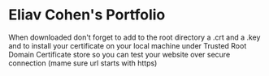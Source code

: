 # Eliav Cohen's Portfolio

When downloaded don't forget to add to the root directory a .crt and a .key and to install your certificate on your local machine under Trusted Root Domain Certificate store so you can test your website over secure connection (mame sure url starts with https)